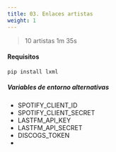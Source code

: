 ```yaml
---
title: 03. Enlaces artistas
weight: 1
---
```


> 10 artistas 1m 35s

#### Requisitos

```
pip install lxml
```

##### Variables de entorno alternativas
- SPOTIFY_CLIENT_ID
- SPOTIFY_CLIENT_SECRET
- LASTFM_API_KEY
- LASTFM_API_SECRET
- DISCOGS_TOKEN
- 
